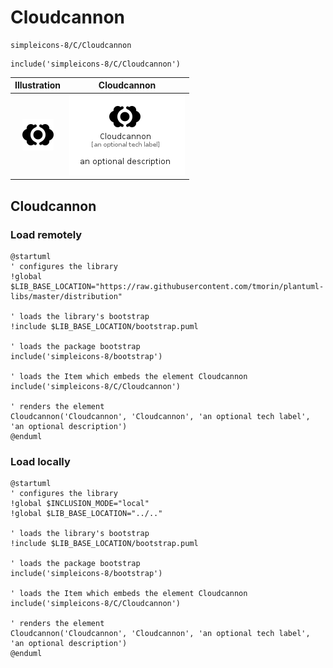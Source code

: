 # Cloudcannon


```text
simpleicons-8/C/Cloudcannon
```

```text
include('simpleicons-8/C/Cloudcannon')
```



| Illustration | Cloudcannon |
| :---: | :---: |
| ![illustration for Illustration](../../simpleicons-8/C/Cloudcannon.png) | ![illustration for Cloudcannon](../../simpleicons-8/C/Cloudcannon.Local.png) |




## Cloudcannon

### Load remotely
```plantuml
@startuml
' configures the library
!global $LIB_BASE_LOCATION="https://raw.githubusercontent.com/tmorin/plantuml-libs/master/distribution"

' loads the library's bootstrap
!include $LIB_BASE_LOCATION/bootstrap.puml

' loads the package bootstrap
include('simpleicons-8/bootstrap')

' loads the Item which embeds the element Cloudcannon
include('simpleicons-8/C/Cloudcannon')

' renders the element
Cloudcannon('Cloudcannon', 'Cloudcannon', 'an optional tech label', 'an optional description')
@enduml
```

### Load locally
```plantuml
@startuml
' configures the library
!global $INCLUSION_MODE="local"
!global $LIB_BASE_LOCATION="../.."

' loads the library's bootstrap
!include $LIB_BASE_LOCATION/bootstrap.puml

' loads the package bootstrap
include('simpleicons-8/bootstrap')

' loads the Item which embeds the element Cloudcannon
include('simpleicons-8/C/Cloudcannon')

' renders the element
Cloudcannon('Cloudcannon', 'Cloudcannon', 'an optional tech label', 'an optional description')
@enduml
```

